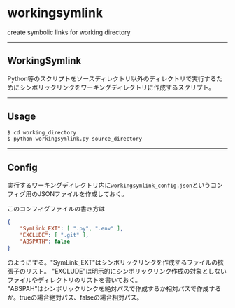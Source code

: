 # workingsymlink
create symbolic links for working directory

---

## WorkingSymlink

Python等のスクリプトをソースディレクトリ以外のディレクトリで実行するためにシンボリックリンクをワーキングディレクトリに作成するスクリプト。

---

## Usage

```sh
$ cd working_directory
$ python workingsymlink.py source_directory
```

---

## Config

実行するワーキングディレクトリ内に`workingsymlink_config.json`というコンフィグ用のJSONファイルを作成しておく。  

このコンフィグファイルの書き方は

```json
{
    "SymLink_EXT": [ ".py", ".env" ],
    "EXCLUDE": [ ".git" ],
    "ABSPATH": false
}
```

のようにする。"SymLink_EXT"はシンボリックリンクを作成するファイルの拡張子のリスト。
"EXCLUDE"は明示的にシンボリックリンク作成の対象としないファイルやディレクトリのリストを書いておく。  
"ABSPAH"はシンボリックリンクを絶対パスで作成するか相対パスで作成するか。trueの場合絶対パス、falseの場合相対パス。
